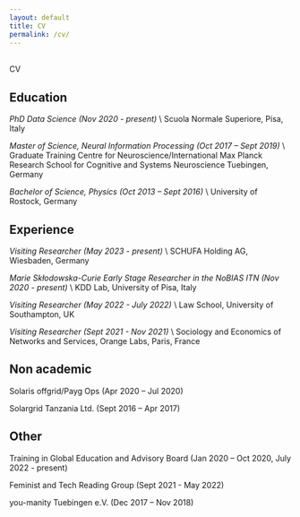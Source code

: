 ```yaml
---
layout: default
title: CV
permalink: /cv/
---
```


<br />

<div class="title">
CV
</div>

## Education

*PhD Data Science (Nov 2020 - present)* \\
Scuola Normale Superiore, Pisa, Italy

*Master of Science, Neural Information Processing (Oct 2017 – Sept 2019)* \\
Graduate Training Centre for Neuroscience/International Max Planck Research School for Cognitive and Systems Neuroscience Tuebingen, Germany

*Bachelor of Science, Physics (Oct 2013 – Sept 2016)* \\
University of Rostock, Germany

## Experience

*Visiting Researcher (May 2023 - present)* \\
SCHUFA Holding AG, Wiesbaden, Germany

*Marie Skłodowska-Curie Early Stage Researcher in the NoBIAS ITN (Nov 2020 - present)* \\
KDD Lab, University of Pisa, Italy

*Visiting Researcher (May 2022 - July 2022)* \\
Law School, University of Southampton, UK

*Visiting Researcher (Sept 2021 - Nov 2021)* \\
Sociology and Economics of Networks and Services, Orange Labs, Paris, France

## Non academic

Solaris offgrid/Payg Ops (Apr 2020 – Jul 2020)

Solargrid Tanzania Ltd. (Sept 2016 – Apr 2017)

## Other

Training in Global Education and Advisory Board (Jan 2020 – Oct 2020, July 2022 - present)

Feminist and Tech Reading Group (Sept 2021 - May 2022)

you-manity Tuebingen e.V. (Dec 2017 – Nov 2018)
